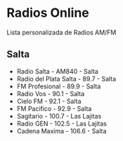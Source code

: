 Radios Online
=============
Lista personalizada de Radios AM/FM

Salta
-----
- Radio Salta - AM840 - Salta
- Radio del Plata Salta - 89.7 - Salta
- FM Profesional - 89.9 - Salta
- Radio Vos - 90.1 - Salta
- Cielo FM - 92.1 - Salta
- FM Pacifico - 92.9 - Salta
- Sagitario - 100.7 - Las Lajitas
- Radio GEN - 102.5 - Las Lajitas
- Cadena Maxima - 106.6 - Salta
 

